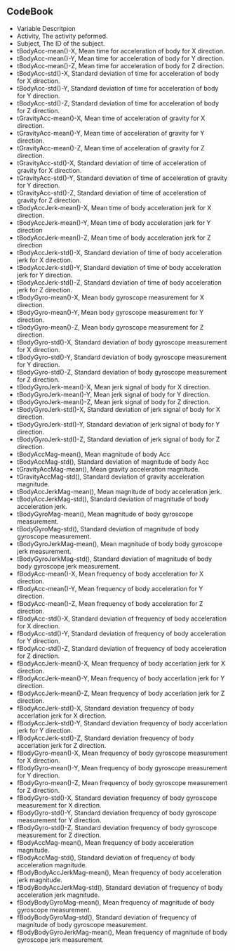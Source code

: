 ## CodeBook



* Variable Descritpion
* Activity, The activity peformed.
* Subject,  The ID of the subject.
* tBodyAcc-mean()-X, Mean time for acceleration of body for X direction.
* tBodyAcc-mean()-Y, Mean time for acceleration of body for Y direction.
* tBodyAcc-mean()-Z, Mean time for acceleration of body for Z direction.
* tBodyAcc-std()-X, Standard deviation of time for acceleration of body for X direction.
* tBodyAcc-std()-Y, Standard deviation of time for acceleration of body for Y direction.
* tBodyAcc-std()-Z, Standard deviation of time for acceleration of body for Z direction.
* tGravityAcc-mean()-X, Mean time of acceleration of gravity for X direction.
* tGravityAcc-mean()-Y, Mean time of acceleration of gravity for Y direction.
* tGravityAcc-mean()-Z,	Mean time of acceleration of gravity for Z direction.
* tGravityAcc-std()-X,	Standard deviation of time of acceleration of gravity for X direction.
* tGravityAcc-std()-Y,	Standard deviation of time of acceleration of gravity for Y direction.
* tGravityAcc-std()-Z,	Standard deviation of time of acceleration of gravity for Z direction.
* tBodyAccJerk-mean()-X,	Mean time of body acceleration jerk for X direction.
* tBodyAccJerk-mean()-Y,	Mean time of body acceleration jerk for Y direction
* tBodyAccJerk-mean()-Z,	Mean time of body acceleration jerk for Z direction
* tBodyAccJerk-std()-X,	Standard deviation of time of body acceleration jerk for X direction.
* tBodyAccJerk-std()-Y,	Standard deviation of time of body acceleration jerk for Y direction.
* tBodyAccJerk-std()-Z,	Standard deviation of time of body acceleration jerk for Z direction.
* tBodyGyro-mean()-X,	Mean body gyroscope measurement for X direction.
* tBodyGyro-mean()-Y,	Mean body gyroscope measurement for Y direction.
* tBodyGyro-mean()-Z,	Mean body gyroscope measurement for Z direction.
* tBodyGyro-std()-X,	Standard deviation of body gyroscope measurement for X direction.
* tBodyGyro-std()-Y,	Standard deviation of body gyroscope measurement for Y direction.
* tBodyGyro-std()-Z,	Standard deviation of body gyroscope measurement for Z direction.
* tBodyGyroJerk-mean()-X,	Mean jerk signal of body for X direction.
* tBodyGyroJerk-mean()-Y,	Mean jerk signal of body for Y direction.
* tBodyGyroJerk-mean()-Z,	Mean jerk signal of body for Z direction.
* tBodyGyroJerk-std()-X,	Standard deviation of jerk signal of body for X direction.
* tBodyGyroJerk-std()-Y,	Standard deviation of jerk signal of body for Y direction.
* tBodyGyroJerk-std()-Z,	Standard deviation of jerk signal of body for Z direction.
* tBodyAccMag-mean(),	Mean magnitude of body Acc
* tBodyAccMag-std(),	Standard deviation of magnitude of body Acc
* tGravityAccMag-mean(),	Mean gravity acceleration magnitude.
* tGravityAccMag-std(),	Standard deviation of gravity acceleration magnitude.
* tBodyAccJerkMag-mean(),	Mean magnitude of body acceleration jerk.
* tBodyAccJerkMag-std(),	Standard deviation of magnitude of body acceleration jerk.
* tBodyGyroMag-mean(),	Mean magnitude of body gyroscope measurement.
* tBodyGyroMag-std(),	Standard deviation of magnitude of body gyroscope measurement.
* tBodyGyroJerkMag-mean(),	Mean magnitude of body body gyroscope jerk measurement.
* tBodyGyroJerkMag-std(),	Standard deviation of magnitude of body body gyroscope jerk measurement.
* fBodyAcc-mean()-X,	Mean frequency of body acceleration for X direction.
* fBodyAcc-mean()-Y,	Mean frequency of body acceleration for Y direction.
* fBodyAcc-mean()-Z,	Mean frequency of body acceleration for Z direction.
* fBodyAcc-std()-X,	Standard deviation of frequency of body acceleration for X direction.
* fBodyAcc-std()-Y,	Standard deviation of frequency of body acceleration for Y direction.
* fBodyAcc-std()-Z,	Standard deviation of frequency of body acceleration for Z direction.
* fBodyAccJerk-mean()-X,	Mean frequency of body accerlation jerk for X direction.
* fBodyAccJerk-mean()-Y,	Mean frequency of body accerlation jerk for Y direction.
* fBodyAccJerk-mean()-Z,	Mean frequency of body accerlation jerk for Z direction.
* fBodyAccJerk-std()-X,	Standard deviation frequency of body accerlation jerk for X direction.
* fBodyAccJerk-std()-Y,	Standard deviation frequency of body accerlation jerk for Y direction.
* fBodyAccJerk-std()-Z,	Standard deviation frequency of body accerlation jerk for Z direction.
* fBodyGyro-mean()-X,	Mean frequency of body gyroscope measurement for X direction.
* fBodyGyro-mean()-Y,	Mean frequency of body gyroscope measurement for Y direction.
* fBodyGyro-mean()-Z,	Mean frequency of body gyroscope measurement for Z direction.
* fBodyGyro-std()-X,	Standard deviation frequency of body gyroscope measurement for X direction.
* fBodyGyro-std()-Y,	Standard deviation frequency of body gyroscope measurement for Y direction.
* fBodyGyro-std()-Z,	Standard deviation frequency of body gyroscope measurement for Z direction.
* fBodyAccMag-mean(),	Mean frequency of body acceleration magnitude.
* fBodyAccMag-std(),	Standard deviation of frequency of body acceleration magnitude.
* fBodyBodyAccJerkMag-mean(),	Mean frequency of body acceleration jerk magnitude.
* fBodyBodyAccJerkMag-std(),	Standard deviation of frequency of body acceleration jerk magnitude.
* fBodyBodyGyroMag-mean(),	Mean frequency of magnitude of body gyroscope measurement.
* fBodyBodyGyroMag-std(),	Standard deviation of frequency of magnitude of body gyroscope measurement.
* fBodyBodyGyroJerkMag-mean(),	Mean frequency of magnitude of body gyroscope jerk measurement.
